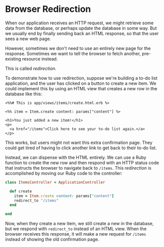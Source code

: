 # Browser Redirection

When our application receives an HTTP request, we might retrieve some data
from the database, or perhaps update the database in some way.  But we usually
end by finally sending back an HTML response, so that the user sees a new web page.

However, sometimes we don't need to use an entirely new page for the response.
Sometimes we want to tell the browser to fetch another, pre-existing resource
instead.

This is called _redirection_.  

To demonstrate how to use redirection, suppose we're building a to-do list application,
and the user has clicked on a button to create a new item. We could implement this
by using an HTML view that creates a new row in the database like this:

``` erb
<%%# This is app/views/items/create.html.erb %>

<%% item = Item.create content: params["content"] %>

<h1>You just added a new item!</h1>
<p>
  <a href="/items">Click here to see your to-do list again.</a>
</p>
```

This works, but users might not want this extra confirmation page.  They could
get tired of having to click another link to get back to their to-do list.

Instead, we can dispense with the HTML entirely.  We can use a Ruby function
to create the new row and then respond with an HTTP status code that instructs
the browser to navigate back to `/items`.  This _redirection_
is accomplished by moving our Ruby code to the controller:

``` ruby
class ItemsController < ApplicationController

  def create
    item = Item.create content: params["content"]
    redirect_to "/items"
  end

end
```

Now, when they create a new item, we still create a new in the database, but
we respond with `redirect_to` instead of an HTML view.  When the browser
receives this response, it will make a new request for `/items` instead of showing
the old confirmation page.
